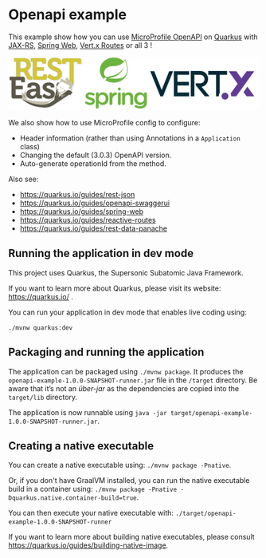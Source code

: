 # Openapi example

This example show how you can use [MicroProfile OpenAPI](https://github.com/eclipse/microprofile-open-api) on [Quarkus](https://quarkus.io/) 
with [JAX-RS](https://resteasy.github.io/), [Spring Web](https://quarkus.io/guides/spring-web), [Vert.x Routes](https://quarkus.io/guides/reactive-routes) or all 3 !

![logos](logos.png)

We also show how to use MicroProfile config to configure:

* Header information (rather than using Annotations in a `Application` class)
* Changing the default (3.0.3) OpenAPI version.
* Auto-generate operationId from the method.

Also see:

* https://quarkus.io/guides/rest-json
* https://quarkus.io/guides/openapi-swaggerui
* https://quarkus.io/guides/spring-web
* https://quarkus.io/guides/reactive-routes
* https://quarkus.io/guides/rest-data-panache

## Running the application in dev mode

This project uses Quarkus, the Supersonic Subatomic Java Framework.

If you want to learn more about Quarkus, please visit its website: https://quarkus.io/ .

You can run your application in dev mode that enables live coding using:
```
./mvnw quarkus:dev
```

## Packaging and running the application

The application can be packaged using `./mvnw package`.
It produces the `openapi-example-1.0.0-SNAPSHOT-runner.jar` file in the `/target` directory.
Be aware that it’s not an _über-jar_ as the dependencies are copied into the `target/lib` directory.

The application is now runnable using `java -jar target/openapi-example-1.0.0-SNAPSHOT-runner.jar`.

## Creating a native executable

You can create a native executable using: `./mvnw package -Pnative`.

Or, if you don't have GraalVM installed, you can run the native executable build in a container using: `./mvnw package -Pnative -Dquarkus.native.container-build=true`.

You can then execute your native executable with: `./target/openapi-example-1.0.0-SNAPSHOT-runner`

If you want to learn more about building native executables, please consult https://quarkus.io/guides/building-native-image.